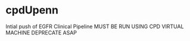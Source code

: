 # cpdUpenn
Intial push of EGFR Clinical Pipeline
MUST BE RUN USING CPD VIRTUAL MACHINE
DEPRECATE ASAP
